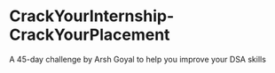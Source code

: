 # CrackYourInternship-CrackYourPlacement
A 45-day challenge by Arsh Goyal to help you improve your DSA skills

